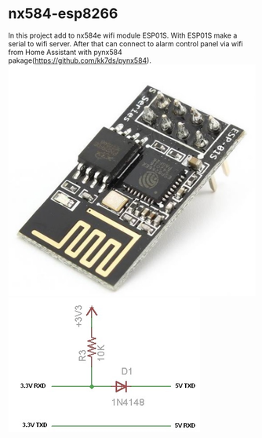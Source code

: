# nx584-esp8266
In this project add to nx584e wifi module ESP01S.
With ESP01S make a serial to wifi server. 
After that can connect to alarm control panel via wifi from Home Assistant with pynx584 pakage(https://github.com/kk7ds/pynx584).
![](esp-01s.jpg)
![](Isolation_5V_to_3.3V.jpg)

